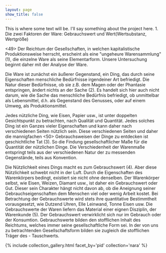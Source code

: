 ```yaml
---
layout: page
show_title: false
---
```


This is where some text will be. I'll say something about the project here. 1. Die zwei Faktoren der Ware: Gebrauchswert und Wert(Wertsubstanz, Wertgröße)

<49> Der Reichtum der Gesellschaften, in welchen kapitalistische Produktionsweise herrscht, erscheint als eine "ungeheure Warensammlung"(1), die einzelne Ware als seine Elementarform. Unsere Untersuchung beginnt daher mit der Analyse der Ware.

Die Ware ist zunächst ein äußerer Gegenstand, ein Ding, das durch seine Eigenschaften menschliche Bedürfnisse irgendeiner Art befriedigt. Die Natur dieser Bedürfnisse, ob sie z.B. dem Magen oder der Phantasie entspringen, ändert nichts an der Sache (2). Es handelt sich hier auch nicht darum, wie die Sache das menschliche Bedürfnis befriedigt, ob unmittelbar als Lebensmittel, d.h. als Gegenstand des Genusses, oder auf einem Umweg, als Produktionsmittel.

Jedes nützliche Ding, wie Eisen, Papier usw., ist unter doppelten Gesichtspunkt zu betrachten, nach Qualität und Quantität. Jedes solches Ding ist ein Ganzes vieler Eigenschaften und kann daher nach verschiedenen Seiten nützlich sein. Diese verschiedenen Seiten und daher die mannigfachen <50> Gebrauchsweisen der Dinge zu entdecken ist geschichtliche Tat (3). So die Findung gesellschaftlicher Maße für die Quantität der nützlichen Dinge. Die Verschiedenheit der Warenmaße entspringt teils aus der verschiedenen Natur der zu messenden Gegenstände, teils aus Konvention.

Die Nützlichkeit eines Dings macht es zum Gebrauchswert (4). Aber diese Nützlichkeit schwebt nicht in der Luft. Durch die Eigenschaften des Warenkörpers bedingt, existiert sie nicht ohne denselben. Der Warenkörper selbst, wie Eisen, Weizen, Diamant usw., ist daher ein Gebrauchswert oder Gut. Dieser sein Charakter hängt nicht davon ab, ob die Aneignung seiner Gebrauchseigenschaften dem Menschen viel oder wenig Arbeit kostet. Bei Betrachtung der Gebrauchswerte wird stets ihre quantitative Bestimmtheit vorausgesetzt, wie Dutzend Uhren, Elle Leinwand, Tonne Eisen usw. Die Gebrauchswerte der Waren liefern das Material einer eignen Disziplin, der Warenkunde (5). Der Gebrauchswert verwirklicht sich nur im Gebrauch oder der Konsumtion. Gebrauchswerte bilden den stofflichen Inhalt des Reichtums, welches immer seine gesellschaftliche Form sei. In der von uns zu betrachtenden Gesellschaftsform bilden sie zugleich die stofflichen Träger des - Tauschwerts.



{% include collection_gallery.html facet_by='pid' collection='nara' %}
